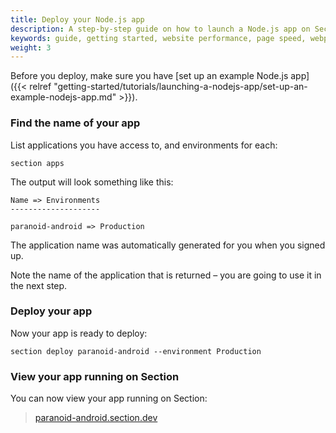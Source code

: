 ```yaml
---
title: Deploy your Node.js app
description: A step-by-step guide on how to launch a Node.js app on Section.
keywords: guide, getting started, website performance, page speed, webpage speed, website security, content delivery network, CDN
weight: 3
---
```


Before you deploy, make sure you have [set up an example Node.js app]({{< relref "getting-started/tutorials/launching-a-nodejs-app/set-up-an-example-nodejs-app.md" >}}).

### Find the name of your app

List applications you have access to, and environments for each:

```
section apps
```

The output will look something like this:

```
Name => Environments
--------------------

paranoid-android => Production
```

The application name was automatically generated for you when you signed up.

Note the name of the application that is returned – you are going to use it in the next step.

### Deploy your app

Now your app is ready to deploy:

```
section deploy paranoid-android --environment Production
```

### View your app running on Section

You can now view your app running on Section:

> [paranoid-android.section.dev](https://paranoid-android.section.dev)
